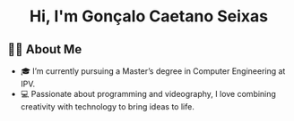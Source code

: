 <h1 align="center">Hi, I'm Gonçalo Caetano Seixas</h1>

## 🙋‍♂️ About Me

- 🎓 I’m currently pursuing a Master’s degree in Computer Engineering at IPV. 
- 💻 Passionate about programming and videography, I love combining creativity with technology to bring ideas to life. 
